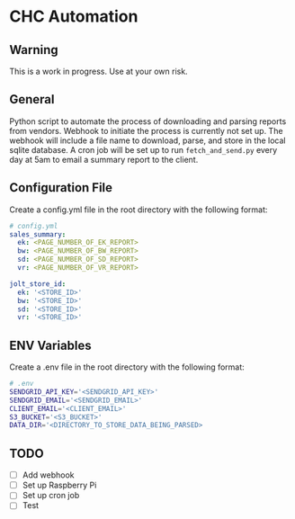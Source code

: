 # CHC Automation
## Warning
This is a work in progress. Use at your own risk.

## General
Python script to automate the process of downloading and parsing reports from vendors. Webhook to initiate the process is currently not set up. The webhook will include a file name to download, parse, and store in the local sqlite database. A cron job will be set up to run ```fetch_and_send.py``` every day at 5am to email a summary report to the client.

## Configuration File
Create a config.yml file in the root directory with the following format:
```yaml
# config.yml
sales_summary:
  ek: <PAGE_NUMBER_OF_EK_REPORT>
  bw: <PAGE_NUMBER_OF_BW_REPORT>
  sd: <PAGE_NUMBER_OF_SD_REPORT>
  vr: <PAGE_NUMBER_OF_VR_REPORT>

jolt_store_id:
  ek: '<STORE_ID>'
  bw: '<STORE_ID>'
  sd: '<STORE_ID>'
  vr: '<STORE_ID>'
```

## ENV Variables
Create a .env file in the root directory with the following format:

```bash
# .env
SENDGRID_API_KEY='<SENDGRID_API_KEY>'
SENDGRID_EMAIL='<SENDGRID_EMAIL>'
CLIENT_EMAIL='<CLIENT_EMAIL>'
S3_BUCKET='<S3_BUCKET>'
DATA_DIR='<DIRECTORY_TO_STORE_DATA_BEING_PARSED>
```

## TODO
- [ ] Add webhook
- [ ] Set up Raspberry Pi
- [ ] Set up cron job
- [ ] Test
